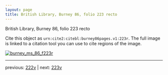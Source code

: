 ```yaml
---
layout: page
title: British Library, Burney 86, folio 223 recto
---
```


British Library, Burney 86, folio 223 recto

Cite this object as `urn:cite2:citebl:burney86pages.v1:223r`.  The full image is linked to a citation tool you can use to cite regions of the image.

[![burney_ms_86_f223r](http://www.homermultitext.org/iipsrv?IIIF=/project/homer/pyramidal/deepzoom/citebl/burney86imgs/v1/burney_ms_86_f223r.tif/full/800,/0/default.jpg)](http://www.homermultitext.org/ict2/?urn=urn:cite2:citebl:burney86imgs.v1:burney_ms_86_f223r) 

---

previous:  [222v](../222v/) | next: [223v](../223v/)